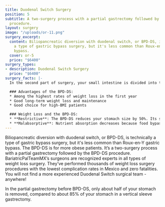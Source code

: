 ```yaml
---
title: Duodenal Switch Surgery
position: 5
subtitle: A two-surgery process with a partial gastrectomy followed by the BPD-DS
  procedure.
layout: surgery
image: "/uploads/or-11.png"
surgery_excerpt:
  content: Biliopancreatic diversion with duodenal switch, or BPD-DS, is technically
    a type of gastric bypass surgery, but it's less common than Roux-en-Y gastric
    bypass.
  cover: or-5
  price: "$6400"
surgery_types:
- description: Duodenal Switch Surgery
  price: "$6400"
surgery_facts: |-
  In the second part of surgery, your small intestine is divided into two parts. One part, the alimentary limb, gets connected to the bottom of your stomach. The rest of your small intestine, now called the biliopancreatic limb, is attached to the bile duct. Food travels down the alimentary limb into your colon, without being absorbed in the biliopancreatic limb. Digestive juices are free to flow from your biliopancreatic limb to your alimentary limb. This means food is digested (broken down), but not absorbed (taken into your body).

  ### Advantages of the BPD-DS:
  * Among the highest rates of weight loss in the first year
  * Good long-term weight loss and maintenance
  * Good choice for high-BMI patients

  ### Weight Loss and the BPD-DS:
  * **Restrictive**: The BPD-DS reduces your stomach size by 50%. Its size after surgery is only four to five ounces, so it doesn't hold as much food as it did before surgery, when you had your entire stomach. You get full sooner and are less likely to eat too many calories.
  * **Malabsorptive**: Nutrient absorption decreases because food bypasses part of the small intestine and because your digestive juices are rerouted. Even though food is broken in your gastrointestinal tract, it's not completely absorbed into your body. Therefore, you get fewer calories and nutrients.
---
```


Biliopancreatic diversion with duodenal switch, or BPD-DS, is technically a type of gastric bypass surgery, but it's less common than Roux-en-Y gastric bypass. The BPD-DS is for more obese patients. It’s a two-surgery process with a partial gastrectomy followed by the BPD-DS procedure. BariatricPalTeamMX’s surgeons are recognized experts in all types of weight loss surgery. They’ve performed thousands of weight loss surgery procedures with the lowest complication rates in Mexico and zero fatalities. You will not find a more experienced Duodenal Switch surgical team - anywhere!

In the partial gastrectomy before BPD-DS, only about half of your stomach is removed, compared to about 85% of your stomach in a vertical sleeve gastrectomy.

